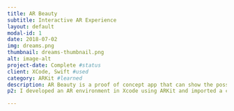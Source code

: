 ```yaml
---
title: AR Beauty
subtitle: Interactive AR Experience
layout: default
modal-id: 1
date: 2018-07-02
img: dreams.png
thumbnail: dreams-thumbnail.png
alt: image-alt
project-date: Complete #status
client: XCode, Swift #used
category: ARKit #learned
description: AR Beauty is a proof of concept app that can show the possibilities augmented reality (AR) could provide to a beauty retailer and their mobile shopping experience. This app was created during my time at Ulta Beauty, and I had the priviledge of working with some fantastic lead developers on this project I created. 
p2: I developed an AR environment in Xcode using ARKit and imported a custom 3D model of a lipstick into the scene. The app then scans the environment using the front camera, and places a plane in the space based on feature points it detects. The user then has the ability to interact with the lipstick by changing its color, rotating, and moving it. Technology’s role in beauty is getting bigger, and innovation is key to staying relevant. The future of beauty is headed towards heavy personalization and a modern shopping experience. Companies such as Lowes, IKEA, L'Oreal, and Sephora already have AR experiences inside of their guest applications. Consumers are constantly expecting more from their online shopping, so allowing them to experience the products in a real-world view can give them a more accurate representation of what they are buying and eliminate misleading or confusing details about a product. 

---
```

